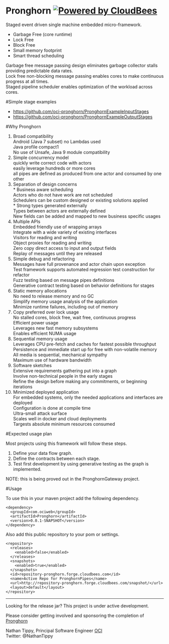 
Pronghorn  [![Powered by CloudBees](https://www.cloudbees.com/sites/default/files/styles/large/public/Button-Powered-by-CB.png?itok=uMDWINfY)](https://pronghorn.ci.cloudbees.com/)
=====

Staged event driven single machine embedded micro-framework.

* Garbage Free (core runtime)
* Lock Free
* Block Free
* Small memory footprint
* Smart thread scheduling


Garbage free message passing design eliminates garbage collector stalls providing predictable data rates.  
Lock free non-blocking message passing enables cores to make continuous progress at all times.  
Staged pipeline scheduler enables optimization of the workload across cores.  


#Simple stage examples

- https://github.com/oci-pronghorn/PronghornExampleInputStages
- https://github.com/oci-pronghorn/PronghornExampleOutputStages

#Why Pronghorn

1. Broad compatibility   
	  Android (Java 7 subset) no Lambdas used  
	  Java profile compact1  
	  No use of Unsafe, Java 9 module compatibility       
2. Simple concurrency model  
	  quickly write correct code with actors  
	  easily leverage hundreds or more cores  
	  all pipes are defined as produced from one actor and consumed by one other       
3. Separation of design concerns    
		* Business aware scheduling	 
		   Actors who do not have work are not scheduled  
		   Schedulers can be custom designed or existing solutions applied   
		* Strong types generated externally  
	       Types between actors are externally defined  
	       New fields can be added and mapped to new business specific usages  
4. Multiple APIs  
	   Embedded friendly use of wrapping arrays  
	   Integrate with a wide variety of existing interfaces  
	   Visitors for reading and writing  
	   Object proxies for reading and writing  
	   Zero copy direct access to input and output fields  
	   Replay of messages until they are released  
5. Simple debug and refactoring   
	   Messages have full provenance and actor chain upon exception   
	   Test framework supports automated regression test construction for refactor   
	   Fuzz testing based on message pipes definitions   
	   Generative contract testing based on behavior definitions for stages   
6. Static memory allocations  
	   No need to release memory and no GC  
	   Simplify memory usage analysis of the application   
	   Minimize runtime failures, including out of memory  
7. Copy preferred over lock usage  
		No stalled cores, block free, wait free, continuous progress  
		Efficient power usage  
		Leverages new fast memory subsystems  
		Enables efficient NUMA usage  
8. Sequential memory usage  
		Leverages CPU pre-fetch and caches for fastest possible throughput  
		Persistence and immediate start up for free with non-volatile memory  
		All media is sequential, mechanical sympathy  
		Maximum use of hardware bandwidth  
9. Software sketches  
	Extensive requirements gathering put into a graph  
	Involve non-technical people in the early stages  
	Refine the design before making any commitments, or beginning iterations   
10. Minimized deployed application   
	For embedded systems, only the needed applications and interfaces are deployed   
	Configuration is done at compile time   
	Ultra-small attack surface   
	Scales well in docker and cloud deployments   
	Targests absolute minimum resources consumed   

#Expected usage plan

Most projects using this framework will follow these steps.

1. Define your data flow graph.
2. Define the contracts between each stage.
3. Test first development by using generative testing as the graph is implemented.

NOTE: this is being proved out in the PronghornGateway project.

#Usage

  To use this in your maven project add the following dependency.

    <dependency>
      <groupId>com.ociweb</groupId>
      <artifactId>Pronghorn</artifactId>
      <version>0.0.1-SNAPSHOT</version>
    </dependency> 
   
  Also add this public repository to your pom or settings.

    <repository>
      <releases>
        <enabled>false</enabled>
      </releases>
      <snapshots>
        <enabled>true</enabled>
      </snapshots>
      <id>repository-pronghorn.forge.cloudbees.com</id>
      <name>Active Repo for PronghornPipes</name>
      <url>http://repository-pronghorn.forge.cloudbees.com/snapshot/</url>
      <layout>default</layout>
    </repository>
        
        

------------------------------------------

Looking for the release jar? This project is under active development.

Please consider getting involved and sponsoring the completion of [Pronghorn](mailto:info@ociweb.com;?subject=Pronghorn%20Sponsor%20Inquiry)


Nathan Tippy, Principal Software Engineer [OCI](http://ociweb.com)  
Twitter: @NathanTippy